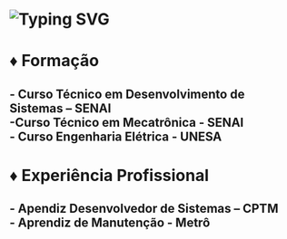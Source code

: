 <h1> <a ><img src="https://readme-typing-svg.herokuapp.com?font=Fira+Code&pause=1000&random=false&width=435&lines=Maria+Luísa+Pereira+.+.+."&color#80080 alt="Typing SVG" /></a> </h1>
<h1>♦ Formação</h1>
<h2>- Curso Técnico em Desenvolvimento de Sistemas – SENAI 
<br>-Curso Técnico em Mecatrônica - SENAI
<br>- Curso Engenharia Elétrica - UNESA
</h2>
<h1>♦ Experiência Profissional</h1>
<h2>- Apendiz Desenvolvedor de Sistemas – CPTM
<br>- Aprendiz de Manutenção - Metrô
</h2>


